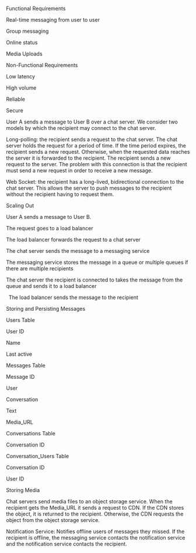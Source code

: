 ﻿Functional Requirements

Real-time messaging from user to user

Group messaging

Online status

Media Uploads

Non-Functional Requirements

Low latency

High volume

Reliable

Secure

User A sends a message to User B over a chat server. We consider two models by which the recipient may connect to the chat server.

Long-polling: the recipient sends a request to the chat server. The chat server holds the request for a period of time. If the time period expires, the recipient sends a new request. Otherwise, when the requested data reaches the server it is forwarded to the recipient. The recipient sends a new request to the server. The problem with this connection is that the recipient must send a new request in order to receive a new message.

Web Socket: the recipient has a long-lived, bidirectional connection to the chat server. This allows the server to push messages to the recipient without the recipient having to request them.

Scaling Out

User A sends a message to User B.

The request goes to a load balancer

The load balancer forwards the request to a chat server

The chat server sends the message to a messaging service

The messaging service stores the message in a queue or multiple queues if there are multiple recipients

The chat server the recipient is connected to takes the message from the queue and sends it to a load balancer

` `The load balancer sends the message to the recipient

Storing and Persisting Messages

Users Table

User ID

Name

Last active

Messages Table

Message ID

User

Conversation

Text

Media\_URL

Conversations Table

Conversation ID

Conversation\_Users Table

Conversation ID

User ID

Storing Media

Chat servers send media files to an object storage service. When the recipient gets the Media\_URL it sends a request to CDN. If the CDN stores the object, it is returned to the recipient. Otherwise, the CDN requests the object from the object storage service.

Notification Service: Notifies offline users of messages they missed. If the recipient is offline, the messaging service contacts the notification service and the notification service contacts the recipient.

